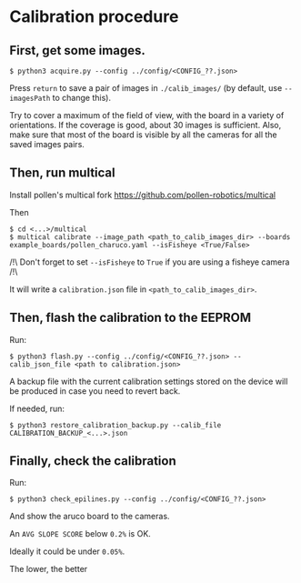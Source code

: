 # Calibration procedure

## First, get some images.

```console
$ python3 acquire.py --config ../config/<CONFIG_??.json>
```

Press `return` to save a pair of images in `./calib_images/` (by default, use `--imagesPath` to change this).

Try to cover a maximum of the field of view, with the board in a variety of orientations. If the coverage is good, about 30 images is sufficient.
Also, make sure that most of the board is visible by all the cameras for all the saved images pairs.

## Then, run multical 
Install pollen's multical fork https://github.com/pollen-robotics/multical

Then

```console
$ cd <...>/multical
$ multical calibrate --image_path <path_to_calib_images_dir> --boards example_boards/pollen_charuco.yaml --isFisheye <True/False>
```

/!\ Don't forget to set `--isFisheye` to `True` if you are using a fisheye camera /!\

It will write a `calibration.json` file in `<path_to_calib_images_dir>`.

## Then, flash the calibration to the EEPROM

Run:
```console
$ python3 flash.py --config ../config/<CONFIG_??.json> --calib_json_file <path to calibration.json>
```

A backup file with the current calibration settings stored on the device will be produced in case you need to revert back. 

If needed, run:
```console
$ python3 restore_calibration_backup.py --calib_file CALIBRATION_BACKUP_<...>.json  
```

## Finally, check the calibration

Run:
```console
$ python3 check_epilines.py --config ../config/<CONFIG_??.json>
```
And show the aruco board to the cameras.

An `AVG SLOPE SCORE` below `0.2%` is OK.

Ideally it could be under `0.05%`.

The lower, the better


